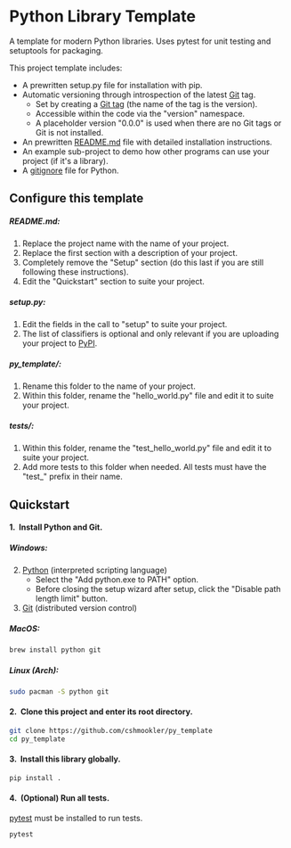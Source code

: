 # **Python Library Template**

A template for modern Python libraries. Uses pytest for unit testing and setuptools for packaging.

This project template includes:

- A prewritten setup.py file for installation with pip.
- Automatic versioning through introspection of the latest [Git](https://git-scm.com/) tag.
    - Set by creating a [Git tag](https://git-scm.com/book/en/v2/Git-Basics-Tagging) (the name of the tag is the version).
    - Accessible within the code via the "version" namespace.
    - A placeholder version "0.0.0" is used when there are no Git tags or Git is not installed.
- An prewritten [README.md](https://en.wikipedia.org/wiki/README) file with detailed installation instructions.
- An example sub-project to demo how other programs can use your project (if it's a library).
- A [gitignore](https://github.com/github/gitignore) file for Python.

## Configure this template

##### README.md:

1. Replace the project name with the name of your project.
2. Replace the first section with a description of your project.
3. Completely remove the "Setup" section (do this last if you are still following these instructions).
4. Edit the "Quickstart" section to suite your project.

##### setup.py:

1. Edit the fields in the call to "setup" to suite your project.
2. The list of classifiers is optional and only relevant if you are uploading your project to [PyPI](https://pypi.org/).

##### py_template/:

1. Rename this folder to the name of your project.
2. Within this folder, rename the "hello_world.py" file and edit it to suite your project.

##### tests/:

1. Within this folder, rename the "test_hello_world.py" file and edit it to suite your project.
2. Add more tests to this folder when needed.  All tests must have the "test_" prefix in their name.

## Quickstart

#### 1.&nbsp; Install Python and Git.

##### Windows:

2. [Python](https://python.org/downloads/) (interpreted scripting language)
    - Select the "Add python.exe to PATH" option.
    - Before closing the setup wizard after setup, click the "Disable path length limit" button.
1. [Git](https://git-scm.com/downloads/) (distributed version control)

##### MacOS:

```zsh
brew install python git
```

##### Linux (Arch):

```bash
sudo pacman -S python git
```

#### 2.&nbsp; Clone this project and enter its root directory.

```bash
git clone https://github.com/cshmookler/py_template
cd py_template
```

#### 3.&nbsp; Install this library globally.

```bash
pip install .
```

#### 4.&nbsp; (Optional) Run all tests.

[pytest](https://pypi.org/project/pytest/) must be installed to run tests.

```bash
pytest
```

